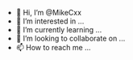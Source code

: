 - 👋 Hi, I’m @MikeCxx
- 👀 I’m interested in ...
- 🌱 I’m currently learning ...
- 💞️ I’m looking to collaborate on ...
- 📫 How to reach me ...

<!---
MikeCxx/MikeCxx is a ✨ special ✨ repository because its `README.md` (this file) appears on your GitHub profile.
You can click the Preview link to take a look at your changes.
--->

